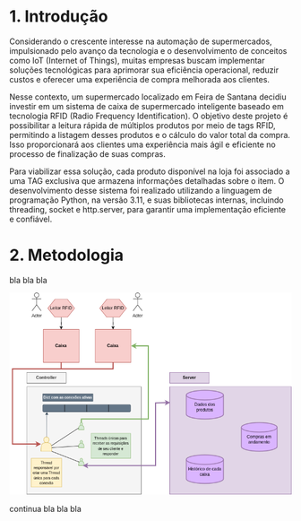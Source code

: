 # 1. Introdução

Considerando o crescente interesse na automação de supermercados, impulsionado pelo avanço da tecnologia e o desenvolvimento de conceitos como IoT (Internet of Things), muitas empresas buscam implementar soluções tecnológicas para aprimorar sua eficiência operacional, reduzir custos e oferecer uma experiência de compra melhorada aos clientes.

Nesse contexto, um supermercado localizado em Feira de Santana decidiu investir em um sistema de caixa de supermercado inteligente baseado em tecnologia RFID (Radio Frequency Identification). O objetivo deste projeto é possibilitar a leitura rápida de múltiplos produtos por meio de tags RFID, permitindo a listagem desses produtos e o cálculo do valor total da compra. Isso proporcionará aos clientes uma experiência mais ágil e eficiente no processo de finalização de suas compras.

Para viabilizar essa solução, cada produto disponível na loja foi associado a uma TAG exclusiva que armazena informações detalhadas sobre o item. O desenvolvimento desse sistema foi realizado utilizando a linguagem de programação Python, na versão 3.11, e suas bibliotecas internas, incluindo threading, socket e http.server, para garantir uma implementação eficiente e confiável.

# 2. Metodologia

bla bla bla

![Logo do Projeto](https://github.com/caleosilva/Redes/raw/main/ArquiteturaRedes.png)


continua bla bla bla
